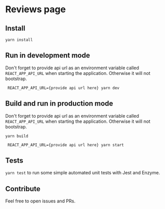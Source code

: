 # Reviews page

## Install

`yarn install`

## Run in development mode

Don't forget to provide api url as an environment variable called `REACT_APP_API_URL` when starting the application. Otherwise it will not bootstrap.

` REACT_APP_API_URL={provide api url here} yarn dev`

## Build and run in production mode

Don't forget to provide api url as an environment variable called `REACT_APP_API_URL` when starting the application. Otherwise it will not bootstrap.

`yarn build`

` REACT_APP_API_URL={provide api url here} yarn start`

## Tests

`yarn test` to run some simple automated unit tests with Jest and Enzyme.

## Contribute

Feel free to open issues and PRs.
